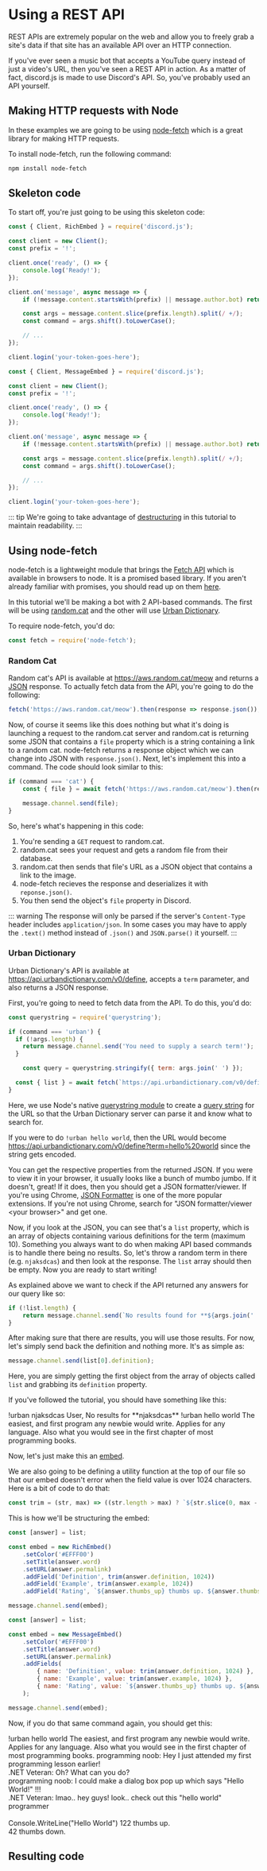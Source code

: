 # Using a REST API

REST APIs are extremely popular on the web and allow you to freely grab a site's data if that site has an available API over an HTTP connection.

If you've ever seen a music bot that accepts a YouTube query instead of just a video's URL, then you've seen a REST API in action. As a matter of fact, discord.js is made to use Discord's API. So, you've probably used an API yourself.

## Making HTTP requests with Node

In these examples we are going to be using [node-fetch](https://www.npmjs.com/package/node-fetch) which is a great library for making HTTP requests.

To install node-fetch, run the following command:

```bash
npm install node-fetch
```

## Skeleton code

To start off, you're just going to be using this skeleton code:

<!-- eslint-disable require-await -->
<branch version="11.x">

```js
const { Client, RichEmbed } = require('discord.js');

const client = new Client();
const prefix = '!';

client.once('ready', () => {
    console.log('Ready!');
});

client.on('message', async message => {
    if (!message.content.startsWith(prefix) || message.author.bot) return;

    const args = message.content.slice(prefix.length).split(/ +/);
    const command = args.shift().toLowerCase();

    // ...
});

client.login('your-token-goes-here');
```
</branch>
<branch version="12.x">

```js
const { Client, MessageEmbed } = require('discord.js');

const client = new Client();
const prefix = '!';

client.once('ready', () => {
    console.log('Ready!');
});

client.on('message', async message => {
    if (!message.content.startsWith(prefix) || message.author.bot) return;

    const args = message.content.slice(prefix.length).split(/ +/);
    const command = args.shift().toLowerCase();

    // ...
});

client.login('your-token-goes-here');
```
</branch>

::: tip
We're going to take advantage of [destructuring](/additional-info/es6-syntax.md#destructuring) in this tutorial to maintain readability.
:::

## Using node-fetch

node-fetch is a lightweight module that brings the [Fetch API](https://developer.mozilla.org/en-US/docs/Web/API/Fetch_API) which is available in browsers to node. It is a promised based library. If you aren't already familiar with promises, you should read up on them [here](/additional-info/async-await.md).

In this tutorial we'll be making a bot with 2 API-based commands. The first will be using [random.cat](https://aws.random.cat) and the other will use [Urban Dictionary](https://www.urbandictionary.com).

To require node-fetch, you'd do:

```js
const fetch = require('node-fetch');
```

### Random Cat

Random cat's API is available at https://aws.random.cat/meow and returns a [JSON](https://developer.mozilla.org/en-US/docs/Web/JavaScript/Reference/Global_Objects/JSON) response. To actually fetch data from the API, you're going to do the following:

```js
fetch('https://aws.random.cat/meow').then(response => response.json());
```

Now, of course it seems like this does nothing but what it's doing is launching a request to the random.cat server and random.cat is returning some JSON that contains a `file` property which is a string containing a link to a random cat. node-fetch returns a response object which we can change into JSON with `response.json()`. Next, let's implement this into a command. The code should look similar to this:

```js
if (command === 'cat') {
    const { file } = await fetch('https://aws.random.cat/meow').then(response => response.json());

    message.channel.send(file);
}
```

So, here's what's happening in this code:

1. You're sending a `GET` request to random.cat.
2. random.cat sees your request and gets a random file from their database.
3. random.cat then sends that file's URL as a JSON object that contains a link to the image.
4. node-fetch recieves the response and deserializes it with `reponse.json()`.
5. You then send the object's `file` property in Discord.

::: warning
The response will only be parsed if the server's `Content-Type` header includes `application/json`. In some cases you may have to apply the `.text()` method instead of `.json()` and `JSON.parse()` it yourself.
:::

### Urban Dictionary

Urban Dictionary's API is available at https://api.urbandictionary.com/v0/define, accepts a `term` parameter, and also returns a JSON response.

First, you're going to need to fetch data from the API. To do this, you'd do:

```js
const querystring = require('querystring');

if (command === 'urban') {
  if (!args.length) {
    return message.channel.send('You need to supply a search term!');
  }

    const query = querystring.stringify({ term: args.join(' ') });

  const { list } = await fetch(`https://api.urbandictionary.com/v0/define?${query}`).then(response => response.json());
}
```

Here, we use Node's native [querystring module](https://nodejs.org/api/querystring.html) to create a [query string](https://en.wikipedia.org/wiki/Query_string) for the URL so that the Urban Dictionary server can parse it and know what to search for.

If you were to do `!urban hello world`, then the URL would become https://api.urbandictionary.com/v0/define?term=hello%20world since the string gets encoded.

You can get the respective properties from the returned JSON. If you were to view it in your browser, it usually looks like a bunch of mumbo jumbo. If it doesn't, great! If it does, then you should get a JSON formatter/viewer. If you're using Chrome, [JSON Formatter](https://chrome.google.com/webstore/detail/json-formatter/bcjindcccaagfpapjjmafapmmgkkhgoa) is one of the more popular extensions. If you're not using Chrome, search for "JSON formatter/viewer &lt;your browser&gt;" and get one.

Now, if you look at the JSON, you can see that's a `list` property, which is an array of objects containing various definitions for the term (maximum 10). Something you always want to do when making API based commands is to handle there being no results. So, let's throw a random term in there (e.g. `njaksdcas`) and then look at the response. The `list` array should then be empty. Now you are ready to start writing!

As explained above we want to check if the API returned any answers for our query like so:

```js
if (!list.length) {
    return message.channel.send(`No results found for **${args.join(' ')}**.`);
}
```

After making sure that there are results, you will use those results. For now, let's simply send back the definition and nothing more. It's as simple as:

```js
message.channel.send(list[0].definition);
```

Here, you are simply getting the first object from the array of objects called `list` and grabbing its `definition` property.

If you've followed the tutorial, you should have something like this:

<div is="discord-messages">
    <discord-message author="User" avatar="djs">
        !urban njaksdcas
    </discord-message>
    <discord-message author="Tutorial Bot" avatar="blue" :bot="true">
        <mention :highlight="true">User</mention>, No results for **njaksdcas**
    </discord-message>
    <discord-message author="User" avatar="djs">
        !urban hello world
    </discord-message>
    <discord-message author="Tutorial Bot" avatar="blue" :bot="true">
        The easiest, and first program any newbie would write. Applies for any language. Also what you would see in the first chapter of most programming books.
    </discord-message>
</div>

Now, let's just make this an [embed](/popular-topics/miscellaneous-examples.md#sending-an-embed).

We are also going to be defining a utility function at the top of our file so that our embed doesn't error when the field value is over 1024 characters. Here is a bit of code to do that:

```js
const trim = (str, max) => ((str.length > max) ? `${str.slice(0, max - 3)}...` : str);
```

This is how we'll be structuring the embed:

<branch version="11.x">

```js
const [answer] = list;

const embed = new RichEmbed()
    .setColor('#EFFF00')
    .setTitle(answer.word)
    .setURL(answer.permalink)
    .addField('Definition', trim(answer.definition, 1024))
    .addField('Example', trim(answer.example, 1024))
    .addField('Rating', `${answer.thumbs_up} thumbs up. ${answer.thumbs_down} thumbs down.`);

message.channel.send(embed);
```

</branch>
<branch version="12.x">

```js
const [answer] = list;

const embed = new MessageEmbed()
    .setColor('#EFFF00')
    .setTitle(answer.word)
    .setURL(answer.permalink)
    .addFields(
        { name: 'Definition', value: trim(answer.definition, 1024) },
        { name: 'Example', value: trim(answer.example, 1024) },
        { name: 'Rating', value: `${answer.thumbs_up} thumbs up. ${answer.thumbs_down} thumbs down.` }
    );

message.channel.send(embed);
```

</branch>

Now, if you do that same command again, you should get this:

<div is="discord-messages">
    <discord-message author="User" avatar="djs">
        !urban hello world
    </discord-message>
    <discord-message author="Tutorial Bot" avatar="blue" :bot="true">
        <discord-embed slot="embeds" color="#EFFF00" title="hello world" url="https://www.urbandictionary.com/define.php?term=hello%20world" >
            <embed-fields slot="fields">
                <embed-field title="Definition">
                    The easiest, and first program any newbie would write. Applies for any language. Also what you would see in the first chapter of most programming books. 
                </embed-field>
                <embed-field title="Example">
                    programming noob: Hey I just attended my first programming lesson earlier! <br>
                    .NET Veteran: Oh? What can you do? <br>
                    programming noob: I could make a dialog box pop up which says "Hello World!" !!! <br>
                    .NET Veteran: lmao.. hey guys! look.. check out this "hello world" programmer <br><br>
                    Console.WriteLine("Hello World")
                </embed-field>
                <embed-field title="Rating">
                    122 thumbs up. <br>
                    42 thumbs down.
                </embed-field>
            </embed-fields>
        </discord-embed>
    </discord-message>
</div>

## Resulting code

<resulting-code />
